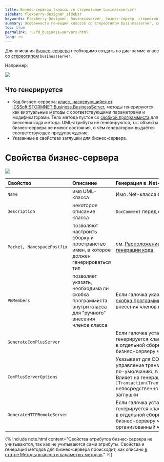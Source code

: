 ```yaml
---
title: Бизнес-серверы (классы со стереотипом businessserver) 
sidebar: flexberry-designer_sidebar
keywords: Flexberry Designer, Businessserver, бизнес-сервер, стереотип, генерация, свойства, бизнес-фасад
summary: Особенности генеации классов со стереотипом businessserver, свойства бизнес-сервера
toc: true
permalink: ru/fd_business-servers.html
lang: ru
---
```


Для описания [бизнес-сервера](fo_business-server.html) необходимо создать на диаграмме класс со [стереотипом](fd_key-concepts.html) `businessserver`.

Например:

![](/images/pages/products/flexberry-designer/class-diagram/businessserver.png)

## Что генерируется

* Код бизнес-сервера: [класс, наследующийся от ICSSoft.STORMNET.Business.BusinessServer](fo_user-operations-dataservice.html), методы генерируются как виртуальные методы с соответствующими параметрами и модификаторами. Тело метода пустое со [скобкой программиста](fo_programmer-brackets.html) для внесения кода метода. UML-атрибуты не генерируются, т.к. объекты бизнес-сервера не имеют состояния, о чём генератором выдаётся соответствующее предупреждение. 
* Указанные в свойствах заглушки для бизнес-сервера. 

# Свойства бизнес-сервера

![](/images/pages/products/flexberry-designer/class-diagram/bsprops1.jpg)

Свойство | Описание | Генерация в .Net-язык
:----------------------|:----------------------------|:--------------------------------------------
`Name` | имя UML-класса | Имя .Net-класса бизнес-сервера
`Description` | некоторое описание класса | `DocComment` перед определением класса
`Packet, NamespacePostfix` | позволяют настроить сборку и пространство имен, в которое должен генерироваться тип | см. [Расположение сборок после генерации кода](fo_location-assembly.html).
`PBMembers` | позволяет указать, необходима ли скобка программиста внутри класса для "ручного" внесения членов класса | Если галочка указана - генерируется [скобка программиста](fo_programmer-brackets.html) для "ручного" внесения членов класса.
`GenerateComPlusServer` | | Если галочка установлена, - генерируется класс-заглушка (обёртка) в отдельной сборке, для обращения к бизнес-серверу через COM+.
`ComPlusServerOptions` | | Указывает для COM+ - заглушки управление транзакционностью COM+ по-умолчанию, в терминах COM+. Влияет на генерацию атрибута ``` [Transaction(TransactionOption.XXXXXXX)] ``` непосредственно перед классом заглушки
`GenerateHTTPRemoteServer` | | Если галочка установлена, - генерируется класс-заглушка (обёртка) в отдельной сборке, для обращения к бизнес-серверу через Remoting, организованный через протокол HTTP.

{% include note.html content="Свойства атрибутов бизнес-сервера не учитываются, так как не учитываются сами атрибуты. Свойства и генерация методов для бизнес-сервера происходит, как описано [в статье  Методы классов и параметры методов](fd_methods-parameters.html)." %}
